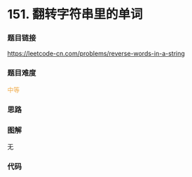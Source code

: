 # 151. 翻转字符串里的单词

### 题目链接

https://leetcode-cn.com/problems/reverse-words-in-a-string

### 题目难度

<font color=#F0AD4E>中等</font>

### 思路



### 图解

无

### 代码

```python
```